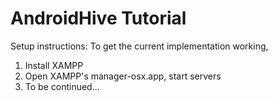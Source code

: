 # AndroidHive Tutorial

Setup instructions:
To get the current implementation working,
1) Install XAMPP
2) Open XAMPP's manager-osx.app, start servers
3) To be continued...
